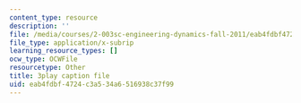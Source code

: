 ```yaml
---
content_type: resource
description: ''
file: /media/courses/2-003sc-engineering-dynamics-fall-2011/eab4fdbf4724c3a534a6516938c37f99_zNCBDrnT05E.srt
file_type: application/x-subrip
learning_resource_types: []
ocw_type: OCWFile
resourcetype: Other
title: 3play caption file
uid: eab4fdbf-4724-c3a5-34a6-516938c37f99
---
```

